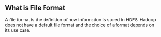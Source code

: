 ## What is File Format

A file format is the definition of how information is stored in HDFS. Hadoop does not have a default file format and the choice of a format depends on its use case.
<!--stackedit_data:
eyJoaXN0b3J5IjpbLTEzODYzMzI3MjIsLTIwODg3NDY2MTIsLT
IwODg3NDY2MTJdfQ==
-->